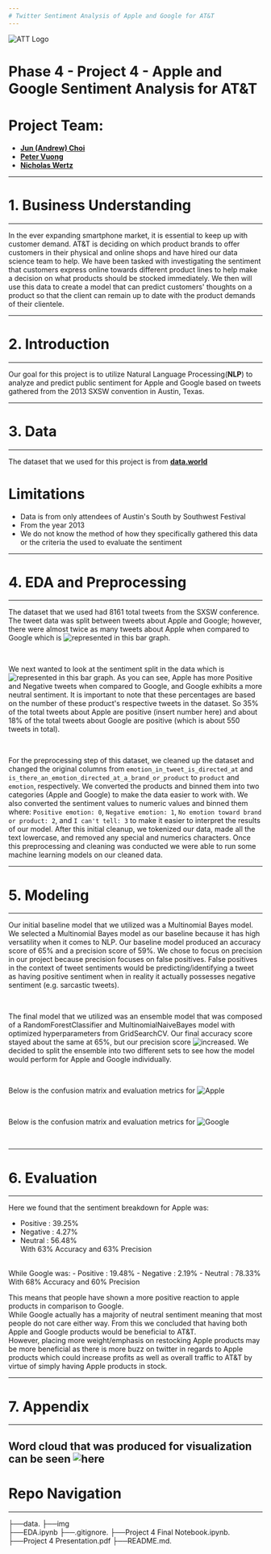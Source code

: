 ```yaml
---
# Twitter Sentiment Analysis of Apple and Google for AT&T
---
```

![ATT Logo](https://upload.wikimedia.org/wikipedia/commons/1/15/Old_AT%26T_Logo.png) <br>
# Phase 4 - Project 4 - Apple and Google Sentiment Analysis for AT&T
# Project Team:
- [**Jun (Andrew) Choi**](https://github.com/cjunhyuk)
- [**Peter Vuong**](https://github.com/petercvuong)
- [**Nicholas Wertz**](https://github.com/njw27)

---
# 1. Business Understanding
---
In the ever expanding smartphone market, it is essential to keep up with customer demand. AT&T is deciding on which product brands to offer customers in their physical and online shops and have hired our data science team to help. We have been tasked with investigating the sentiment that customers express online towards different product lines to help make a decision on what products should be stocked immediately. We then will use this data to create a model that can predict customers' thoughts on a product so that the client can remain up to date with the product demands of their clientele.

---
# 2. Introduction
---
Our goal for this project is to utilize Natural Language Processing(**NLP**) to analyze and predict public sentiment for Apple and Google based on tweets gathered from the 2013 SXSW convention in Austin, Texas. 

--- 
# 3. Data
--- 
The dataset that we used for this project is from [**data.world**](https://data.world/crowdflower/brands-and-product-emotions)

# Limitations
- Data is from only attendees of Austin's South by Southwest Festival
- From the year 2013
- We do not know the method of how they specifically gathered this data or the criteria the used to evaluate the sentiment

---
# 4. EDA and Preprocessing
---
The dataset that we used had 8161 total tweets from the SXSW conference. The tweet data was split between tweets about Apple and Google; however, there were almost twice as many tweets about Apple when compared to Google which is ![represented in this bar graph](img/Bar_chart_s10.png). 

<br>

We next wanted to look at the sentiment split in the data which is ![represented in this bar graph](img/Bar_chart_s12.png). As you can see, Apple has more Positive and Negative tweets when compared to Google, and Google exhibits a more neutral sentiment. It is important to note that these percentages are based on the number of these product's respective tweets in the dataset. So 35% of the total tweets about Apple are positive (insert number here) and about 18% of the total tweets about Google are positive (which is about 550 tweets in total).

<br>

For the preprocessing step of this dataset, we cleaned up the dataset and changed the original columns from `emotion_in_tweet_is_directed_at` and `	is_there_an_emotion_directed_at_a_brand_or_product` to `product` and `emotion`, respectively. We converted the products and binned them into two categories (Apple and Google) to make the data easier to work with. We also converted the sentiment values to numeric values and binned them where: `Positive emotion: 0`, `Negative emotion: 1`, `No emotion toward brand or product: 2`, and `I can't tell: 3` to make it easier to interpret the results of our model. After this initial cleanup, we tokenized our data, made all the text lowercase, and removed any special and numerics characters. Once this preprocessing and cleaning was conducted we were able to run some machine learning models on our cleaned data.

---
# 5. Modeling
---

Our initial baseline model that we utilized was a Multinomial Bayes model. We selected a Multinomial Bayes model as our baseline because it has high versatility when it comes to NLP.
Our baseline model produced an accuracy score of 65% and a precision score of 59%. We chose to focus on precision in our project because precision focuses on false positives. False positives in the context of tweet sentiments would be predicting/identifying a tweet as having positive sentiment when in reality it actually possesses negative sentiment (e.g. sarcastic tweets).

<br>

The final model that we utilized was an ensemble model that was composed of a RandomForestClassifier and MultinomialNaiveBayes model with optimized hyperparameters from GridSearchCV. Our final accuracy score stayed about the same at 65%, but our precision score
![increased](img/Ensemble%20All.png). We decided to split the ensemble into two different sets to see how the model would perform for Apple and Google individually. 

<br> 

Below is the confusion matrix and evaluation metrics for ![Apple](img/Ensemble%20Apple.png)

<br>

Below is the confusion matrix and evaluation metrics for ![Google](img/Ensemble%20Google.png)

<br>

---
# 6. Evaluation
---

Here we found that the sentiment breakdown for Apple was:
- Positive : 39.25%
- Negative : 4.27%
- Neutral : 56.48% <br>
With 63% Accuracy and 63% Precision <br>
<br>
While Google was: 
- Positive : 19.48%
- Negative : 2.19%
- Neutral : 78.33% <br>
With 68% Accuracy and 60% Precision <br>

This means that people have shown a more positive reaction to apple products in comparison to Google. <br>
While Google actually has a majority of neutral sentiment meaning that most people do not care either way.
From this we concluded that having both Apple and Google products would be beneficial to AT&T. <br>
However, placing more weight/emphasis on restocking Apple products may be more beneficial as there is more buzz on twitter in regards to Apple products which could increase profits as well as overall traffic to AT&T by virtue of simply having Apple products in stock.


---
# 7. Appendix
---

Word cloud that was produced for visualization can be seen ![here](img/apple_google_wordcloud.png)
---
# Repo Navigation
---

├──data. 
├──img  
├──EDA.ipynb
├──.gitignore. 
├──Project 4 Final Notebook.ipynb.
├──Project 4 Presentation.pdf 
├──README.md. 